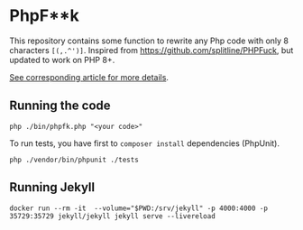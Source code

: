# PhpF**k

This repository contains some function to rewrite any Php code with only 8 characters `[(,.^')]`.
Inspired from https://github.com/splitline/PHPFuck, but updated to work on PHP 8+.


[See corresponding article for more details](https://b-viguier.github.io/PhpFk/).


## Running the code

```
php ./bin/phpfk.php "<your code>"
```

To run tests, you have first to `composer install` dependencies (PhpUnit).
```
php ./vendor/bin/phpunit ./tests
```

## Running Jekyll
```
docker run --rm -it  --volume="$PWD:/srv/jekyll" -p 4000:4000 -p 35729:35729 jekyll/jekyll jekyll serve --livereload
```
